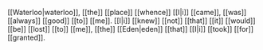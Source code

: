 [[Waterloo|waterloo]], [[the]] [[place]] [[whence]] [[I|i]] [[came]], [[was]] [[always]] [[good]] [[to]] [[me]]. [[I|i]] [[knew]] [[not]] [[that]] [[it]] [[would]] [[be]] [[lost]] [[to]] [[me]], [[the]] [[Eden|eden]] [[that]] [[I|i]] [[took]] [[for]] [[granted]].